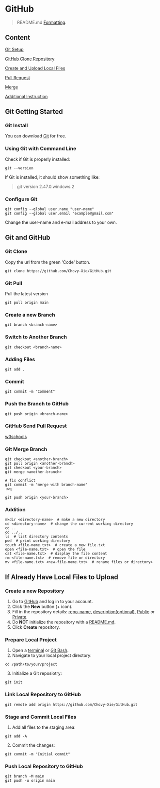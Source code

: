 # GitHub
> README.md [Formatting](https://docs.github.com/en/get-started/writing-on-github/getting-started-with-writing-and-formatting-on-github/basic-writing-and-formatting-syntax).


## Content
[Git Setup](#Git-Getting-Started)

[GitHub Clone Repository](#Git-and-GitHub)

[Create and Upload Local Files](#If-Already-Have-Local-Files-to-Upload)

[Pull Request](#GitHub-Send-Pull-Request)

[Merge](#Git-Merge-Branch)

[Additional Instruction](#Addition)


## Git Getting Started

### Git Install
You can download [Git](https://git-scm.com/) for free. 

### Using Git with Command Line
Check if Git is properly installed: 
```
git --version
```
If Git is installed, it should show something like:
> git version 2.47.0.windows.2

### Configure Git
```
git config --global user.name "user-name"
git config --global user.email "example@gmail.com"
```
Change the user-name and e-mail address to your own.


## Git and GitHub

### Git Clone
Copy the url from the green 'Code' button.
```
git clone https://github.com/Chovy-Xie/GitHub.git
```

### Git Pull
Pull the latest version
```
git pull origin main
```

### Create a new Branch
```
git branch <branch-name>
```

### Switch to Another Branch
```
git checkout <branch-name>
```

### Adding Files
```
git add .
```

### Commit
```
git commit -m "Comment"
```

### Push the Branch to GitHub
```
git push origin <branch-name>
```

### GitHub Send Pull Request
[w3schools](https://www.w3schools.com/git/git_remote_send_pull_request.asp?remote=github)

### Git Merge Branch
```
git checkout <another-branch>
git pull origin <another-branch>
git checkout <your-branch>
git merge <another-branch>

# fix conflict
git commit -m "merge with branch-name"
:wq

git push origin <your-branch>
```

### Addition
```
mkdir <directory-name>  # make a new directory
cd <directory-name>  # change the current working directory
cd ..
cd ../..
ls  # list directory contents
pwd  # print working directory
touch <file-name.txt>  # create a new file.txt
open <file-name.txt>  # open the file
cat <file-name.txt>  # display the file content
rm <file-name.txt>  # remove file or directory
mv <file-name.txt> <new-file-name.txt>  # rename files or directory>
```


## If Already Have Local Files to Upload

### Create a new Repository
1. Go to [GitHub](https://github.com/) and log in to your account.
2. Click the **New** button (+ icon).
3. Fill in the repository details: <ins>repo-name</ins>, <ins>description(optional)</ins>, <ins>Public</ins> or <ins>Private</ins>.
4. Do **NOT** initialize the repository with a <ins>README.md</ins>.
5. Click **Create** repository.

### Prepare Local Project
1. Open a <ins>terminal</ins> or <ins>Git Bash</ins>.
2. Navigate to your local project directory:
```
cd /path/to/your/project
```
3. Initialize a Git reposiotry:
```
git init
```

### Link Local Repository to GitHub
```
git remote add origin https://github.com/Chovy-Xie/GitHub.git
```

### Stage and Commit Local Files
1. Add all files to the staging area:
```
git add -A
```
2. Commit the changes:
```
git commit -m "Initial commit"
```

### Push Local Repository to GitHub
```
git branch -M main
git push -u origin main
```
